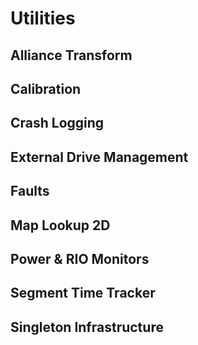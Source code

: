# Utilities

## Alliance Transform

## Calibration

## Crash Logging

## External Drive Management

## Faults

## Map Lookup 2D

## Power & RIO Monitors

## Segment Time Tracker

## Singleton Infrastructure

